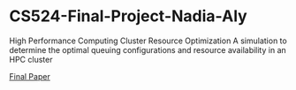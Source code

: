 # CS524-Final-Project-Nadia-Aly
High Performance Computing Cluster Resource Optimization
A simulation to determine the optimal queuing configurations and resource availability in an HPC cluster


[Final Paper](https://github.com/naaly17/CS524-Final-Project-Nadia-Aly/blob/master/SIMULATION_NADIA_ALY_FINAL.pdf "Project Presentation PDF")


